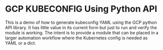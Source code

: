 # GCP KUBECONFIG Using Python API
This is a demo of how to generate kubeconfig YAML using the GCP
python API library.  It has little value in its current form
but just to run and verify the module is working.  The intent
is to provide a module that can be placed in a larger automation
workflow where the Kubernetes config is needed as YAML or a dict.
